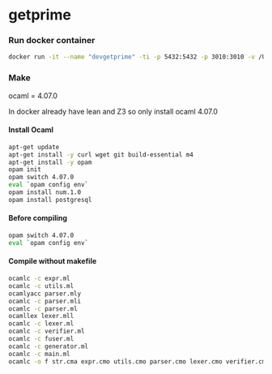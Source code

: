 # getprime

### Run docker container

``` bash
docker run -it --name "devgetprime" -ti -p 5432:5432 -p 3010:3010 -v /Users/lizi/Desktop/pl/getprime:/home/code dangtv/birds:0.0.5 
```

### Make

ocaml = 4.07.0

In docker already have lean and Z3 so only install ocaml 4.07.0

#### Install Ocaml

``` bash
apt-get update
apt-get install -y curl wget git build-essential m4
apt-get install -y opam
opam init
opam switch 4.07.0
eval `opam config env`
opam install num.1.0
opam install postgresql
```

#### Before compiling

``` bash
opam switch 4.07.0
eval `opam config env`
```

#### Compile without makefile

``` bash
ocamlc -c expr.ml
ocamlc -c utils.ml
ocamlyacc parser.mly
ocamlc -c parser.mli
ocamlc -c parser.ml
ocamllex lexer.mll
ocamlc -c lexer.ml
ocamlc -c verifier.ml
ocamlc -c fuser.ml
ocamlc -c generator.ml
ocamlc -c main.ml
ocamlc -o f str.cma expr.cmo utils.cmo parser.cmo lexer.cmo verifier.cmo fuser.cmo generator.cmo main.cmo
```